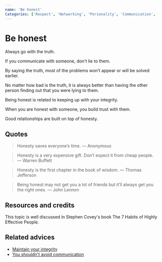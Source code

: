 ```yaml
---
name: 'Be honest'
Categories: ['Respect', 'Networking', 'Personality', 'Communication', 'Trust', 'Integrity', 'Relationships', 'Honesty']
---
```

# Be honest

Always go with the truth.

If you communicate with someone, don't lie to them.

By saying the truth, most of the problems won’t appear or will be solved earlier.

No matter how bad is the truth, it is always better than having the other person finding out that you were lying to them.

Being honest is related to keeping up with your integrity.

When you are honest with someone, you build trust with them.

Good relationships are built on top of honesty.

## Quotes

> Honesty saves everyone’s time. — Anonymous

> Honesty is a very expensive gift. Don’t expect it from cheap people. — Warren Buffett

> Honesty is the first chapter in the book of wisdom. — Thomas Jefferson

> Being honest may not get you a lot of friends but it’ll always get you the right ones. — John Lennon

## Resources and credits

This topic is well discussed in Stephen Covey's book The 7 Habits of Highly Effective People.

## Related advices

- [Maintain your integrity](../Maintain%20your%20integrity/index.md)
- [You shouldn't avoid communication](You%20shouldn't%20avoid%20communication/index.md)